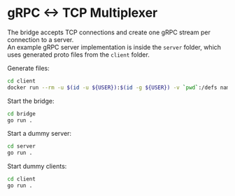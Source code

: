 # gRPC <-> TCP Multiplexer

The bridge accepts TCP connections and create one gRPC stream per connection to a server.  
An example gRPC server implementation is inside the `server` folder, which uses generated proto files from the `client` folder.

Generate files:
```bash
cd client
docker run --rm -u $(id -u ${USER}):$(id -g ${USER}) -v `pwd`:/defs namely/protoc-all -f client.proto -l go -o .
```

Start the bridge:
```bash
cd bridge
go run .
```

Start a dummy server:
```bash
cd server
go run .
```

Start dummy clients:
```bash
cd client
go run .
```
